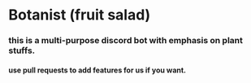 # Botanist (fruit salad)  
### this is a multi-purpose discord bot with emphasis on plant stuffs.  
  
#### use pull requests to add features for us if you want.  
